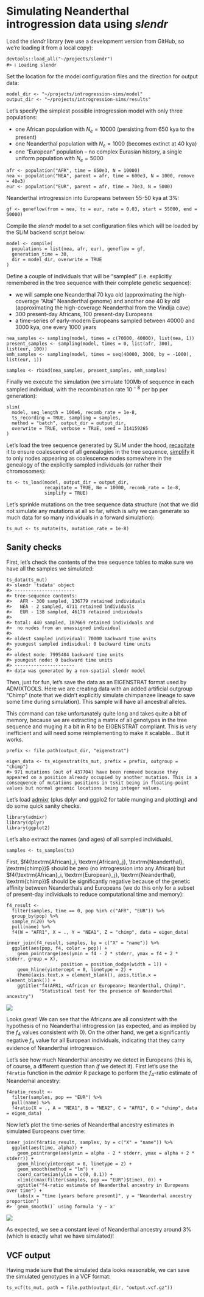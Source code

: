 # Simulating Neanderthal introgression data using *slendr*

Load the *slendr* library (we use a development version from GitHub, so
we’re loading it from a local copy):

    devtools::load_all("~/projects/slendr")
    #> ℹ Loading slendr

Set the location for the model configuration files and the direction for
output data:

    model_dir <- "~/projects/introgression-sims/model"
    output_dir <- "~/projects/introgression-sims/results"

Let’s specify the simplest possible introgression model with only three
populations:

-   one African population with *N*<sub>*e*</sub> = 10000 (persisting
    from 650 kya to the present)
-   one Neanderthal population with *N*<sub>*e*</sub> = 1000 (becomes
    extinct at 40 kya)
-   one “European” population – no complex Eurasian history, a single
    uniform population with *N*<sub>*e*</sub> = 5000

<!-- -->

    afr <- population("AFR", time = 650e3, N = 10000)
    nea <- population("NEA", parent = afr, time = 600e3, N = 1000, remove = 40e3)
    eur <- population("EUR", parent = afr, time = 70e3, N = 5000)

Neanderthal introgression into Europeans between 55-50 kya at 3%:

    gf <- geneflow(from = nea, to = eur, rate = 0.03, start = 55000, end = 50000)

Compile the *slendr* model to a set configuration files which will be
loaded by the SLiM backend script below:

    model <- compile(
      populations = list(nea, afr, eur), geneflow = gf,
      generation_time = 30,
      dir = model_dir, overwrite = TRUE
    )

Define a couple of individuals that will be “sampled” (i.e. explicitly
remembered in the tree sequence with their complete genetic sequence):

-   we will sample one Neanderthal 70 kya old (approximating the
    high-coverage “Altai” Neanderthal genome) and another one 40 ky old
    (approximating the high-coverage Neanderthal from the Vindija cave)
-   300 present-day Africans, 100 present-day Europeans
-   a time-series of early-modern Europeans sampled between 40000 and
    3000 kya, one every 1000 years

<!-- -->

    nea_samples <- sampling(model, times = c(70000, 40000), list(nea, 1))
    present_samples <- sampling(model, times = 0, list(afr, 300), list(eur, 100))
    emh_samples <- sampling(model, times = seq(40000, 3000, by = -1000), list(eur, 1))

    samples <- rbind(nea_samples, present_samples, emh_samples)

Finally we execute the simulation (we simulate 100Mb of sequence in each
sampled individual, with the recombination rate 10<sup> − 8</sup> per bp
per generation):

    slim(
      model, seq_length = 100e6, recomb_rate = 1e-8,
      ts_recording = TRUE, sampling = samples,
      method = "batch", output_dir = output_dir,
      overwrite = TRUE, verbose = TRUE, seed = 314159265
    )

Let’s load the tree sequence generated by SLiM under the hood,
[recapitate](https://pyslim.readthedocs.io/en/latest/tutorial.html#recapitation)
it to ensure coalescence of all genealogies in the tree sequence,
[simplify](https://pyslim.readthedocs.io/en/latest/tutorial.html#simplification)
it to only nodes appearing as coalescence nodes somewhere in the
genealogy of the explicitly sampled individuals (or rather their
chromosomes):

    ts <- ts_load(model, output_dir = output_dir,
                  recapitate = TRUE, Ne = 10000, recomb_rate = 1e-8,
                  simplify = TRUE)

Let’s sprinkle mutations on the tree sequence data structure (not that
we did not simulate any mutations at all so far, which is why we can
generate so much data for so many individuals in a forward simulation):

    ts_mut <- ts_mutate(ts, mutation_rate = 1e-8)

## Sanity checks

First, let’s check the contents of the tree sequence tables to make sure
we have all the samples we simulated:

    ts_data(ts_mut)
    #> slendr 'tsdata' object 
    #> ---------------------- 
    #> tree-sequence contents:
    #>   AFR - 300 sampled, 136779 retained individuals
    #>   NEA - 2 sampled, 4711 retained individuals
    #>   EUR - 138 sampled, 46179 retained individuals
    #> 
    #> total: 440 sampled, 187669 retained individuals and
    #>  no nodes from an unassigned individual 
    #> 
    #> oldest sampled individual: 70000 backward time units
    #> youngest sampled individual: 0 backward time units
    #> 
    #> oldest node: 7995404 backward time units
    #> youngest node: 0 backward time units
    #> ---------------------- 
    #> data was generated by a non-spatial slendr model

Then, just for fun, let’s save the data as an EIGENSTRAT format used by
ADMIXTOOLS. Here we are creating data with an added artificial outgroup
“Chimp” (note that we didn’t explicitly simulate chimpanzee lineage to
save some time during simulation). This sample will have all ancestral
alleles.

This command can take unfortunately quite long and takes quite a bit of
memory, because we are extracting a matrix of all genotypes in the tree
sequence and muging it a bit in R to be EIGENSTRAT compliant. This is
very inefficient and will need some reimplementing to make it scalable…
But it works.

    prefix <- file.path(output_dir, "eigenstrat")

    eigen_data <- ts_eigenstrat(ts_mut, prefix = prefix, outgroup = "chimp")
    #> 971 mutations (out of 437704) have been removed because they appeared on a position already occupied by another mutation. This is a consequence of mutations positions in tskit being in floating-point values but normal genomic locations being integer values.

Let’s load [admixr](https://bodkan.net/admixr) (plus dplyr and ggplo2
for table munging and plotting) and do some quick sanity checks.

    library(admixr)
    library(dplyr)
    library(ggplot2)

Let’s also extract the names (and ages) of all sampled individualsL

    samples <- ts_samples(ts)

First,
$f4(\\textrm{African}\_i, \\textrm{African}\_j}, \\textrm{Neanderthal}, \\textrm{chimp})$
should be zero (no introgression into any African) but
$f4(\\textrm{African}\_i, \\textrm{European}\_j}, \\textrm{Neanderthal}, \\textrm{chimp})$
should be significantly negative because of the genetic affinity between
Neanderthals and Europeans (we do this only for a subset of present-day
individuals to reduce computational time and memory):

    f4_result <-
      filter(samples, time == 0, pop %in% c("AFR", "EUR")) %>%
      group_by(pop) %>%
      sample_n(20) %>%
      pull(name) %>%
      f4(W = "AFR1", X = ., Y = "NEA1", Z = "chimp", data = eigen_data)

    inner_join(f4_result, samples, by = c("X" = "name")) %>%
      ggplot(aes(pop, f4, color = pop)) +
        geom_pointrange(aes(ymin = f4 - 2 * stderr, ymax = f4 + 2 * stderr, group = X),
                        position = position_dodge(width = 1)) +
        geom_hline(yintercept = 0, linetype = 2) +
        theme(axis.text.x = element_blank(), axis.title.x = element_blank()) +
        ggtitle("f4(AFR1, <African or European>; Neanderthal, Chimp)",
                "Statistical test for the presence of Neanderthal ancestry")

![](figures/f4_test-1.png)

Looks great! We can see that the Africans are all consistent with the
hypothesis of no Neanderthal introgression (as expected, and as implied
by the *f*<sub>4</sub> values consistent with 0). On the other hand, we
get a significantly negative *f*<sub>4</sub> value for all European
individuals, indicating that they carry evidence of Neanderthal
introgression.

Let’s see how much Neanderthal ancestry we detect in Europeans (this is,
of course, a different question than *if* we detect it). First let’s use
the `f4ratio` function in the *admixr* R package to perform the
*f*<sub>4</sub>-ratio estimate of Neanderhal ancestry:

    f4ratio_result <-
      filter(samples, pop == "EUR") %>%
      pull(name) %>%
      f4ratio(X = ., A = "NEA1", B = "NEA2", C = "AFR1", O = "chimp", data = eigen_data)

Now let’s plot the time-series of Neanderthal ancestry estimates in
simulated Europeans over time:

    inner_join(f4ratio_result, samples, by = c("X" = "name")) %>%
      ggplot(aes(time, alpha)) +
        geom_pointrange(aes(ymin = alpha - 2 * stderr, ymax = alpha + 2 * stderr)) +
        geom_hline(yintercept = 0, linetype = 2) +
        geom_smooth(method = "lm") +
        coord_cartesian(ylim = c(0, 0.1)) +
        xlim(c(max(filter(samples, pop == "EUR")$time), 0)) +
        ggtitle("f4-ratio estimate of Neanderthal ancestry in Europeans over time") +
        labs(x = "time [years before present]", y = "Neanderhal ancestry proportion")
    #> `geom_smooth()` using formula 'y ~ x'

![](figures/f4ratio_trajectory-1.png)

As expected, we see a constant level of Neanderthal ancestry around 3%
(which is exactly what we have simulated)!

## VCF output

Having made sure that the simulated data looks reasonable, we can save
the simulated genotypes in a VCF format:

    ts_vcf(ts_mut, path = file.path(output_dir, "output.vcf.gz"))
